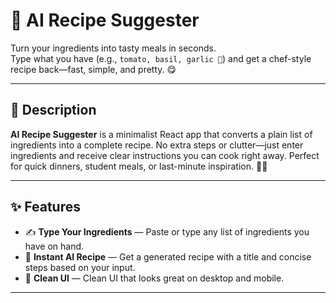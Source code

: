 # 🍳 AI Recipe Suggester

Turn your ingredients into tasty meals in seconds.  
Type what you have (e.g., `tomato, basil, garlic 🧄`) and get a chef-style recipe back—fast, simple, and pretty. 😋

---

## 📝 Description

**AI Recipe Suggester** is a minimalist React app that converts a plain list of ingredients into a complete recipe. No extra steps or clutter—just enter ingredients and receive clear instructions you can cook right away. Perfect for quick dinners, student meals, or last-minute inspiration. 🥦🍝

---

## ✨ Features

- ✍️ **Type Your Ingredients** — Paste or type any list of ingredients you have on hand.
- 🤖 **Instant AI Recipe** — Get a generated recipe with a title and concise steps based on your input.
- 🎨 **Clean UI** — Clean UI that looks great on desktop and mobile.

---
